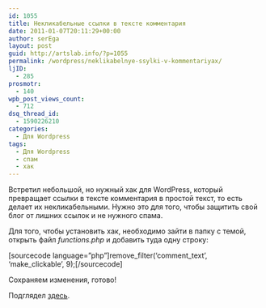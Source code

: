 ```yaml
---
id: 1055
title: Некликабельные ссылки в тексте комментария
date: 2011-01-07T20:11:29+00:00
author: serEga
layout: post
guid: http://artslab.info/?p=1055
permalink: /wordpress/neklikabelnye-ssylki-v-kommentariyax/
ljID:
  - 285
prosmotr:
  - 140
wpb_post_views_count:
  - 712
dsq_thread_id:
  - 1590226210
categories:
  - Для Wordpress
tags:
  - Для Wordpress
  - спам
  - хак
---
```

Встретил небольшой, но нужный хак для WordPress, который превращает ссылки в тексте комментария в простой текст, то есть делает их некликабельными. Нужно это для того, чтобы защитить свой блог от лишних ссылок и не нужного спама.

Для того, чтобы установить хак, необходимо зайти в папку с темой, открыть файл _functions.php_ и добавить туда одну строку:

[sourcecode language=&#8221;php&#8221;]remove\_filter(&#8216;comment\_text&#8217;, &#8216;make_clickable&#8217;, 9);[/sourcecode]

Сохраняем изменения, готово!

Подглядел [здесь](http://www.wprecipes.com/wordpress-hack-remove-autolinks-in-comments).